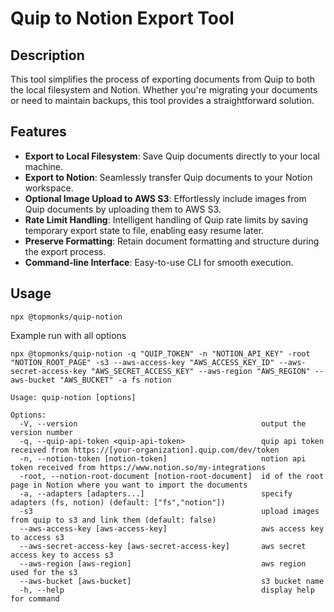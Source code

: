# Quip to Notion Export Tool

## Description
This tool simplifies the process of exporting documents from Quip to both the local filesystem and Notion. Whether you're migrating your documents or need to maintain backups, this tool provides a straightforward solution.

## Features
- **Export to Local Filesystem**: Save Quip documents directly to your local machine.
- **Export to Notion**: Seamlessly transfer Quip documents to your Notion workspace.
- **Optional Image Upload to AWS S3**: Effortlessly include images from Quip documents by uploading them to AWS S3.
- **Rate Limit Handling**: Intelligent handling of Quip rate limits by saving temporary export state to file, enabling easy resume later.
- **Preserve Formatting**: Retain document formatting and structure during the export process.
- **Command-line Interface**: Easy-to-use CLI for smooth execution.

## Usage
`npx @topmonks/quip-notion`

Example run with all options

`npx @topmonks/quip-notion -q "QUIP_TOKEN" -n "NOTION_API_KEY" -root "NOTION_ROOT_PAGE" -s3 --aws-access-key "AWS_ACCESS_KEY_ID" --aws-secret-access-key "AWS_SECRET_ACCESS_KEY" --aws-region "AWS_REGION" --aws-bucket "AWS_BUCKET" -a fs notion
`


```
Usage: quip-notion [options]

Options:
  -V, --version                                         output the version number
  -q, --quip-api-token <quip-api-token>                 quip api token received from https://[your-organization].quip.com/dev/token
  -n, --notion-token [notion-token]                     notion api token received from https://www.notion.so/my-integrations
  -root, --notion-root-document [notion-root-document]  id of the root page in Notion where you want to import the documents
  -a, --adapters [adapters...]                          specify adapters (fs, notion) (default: ["fs","notion"])
  -s3                                                   upload images from quip to s3 and link them (default: false)
  --aws-access-key [aws-access-key]                     aws access key to access s3
  --aws-secret-access-key [aws-secret-access-key]       aws secret access key to access s3
  --aws-region [aws-region]                             aws region used for the s3
  --aws-bucket [aws-bucket]                             s3 bucket name
  -h, --help                                            display help for command
  ```